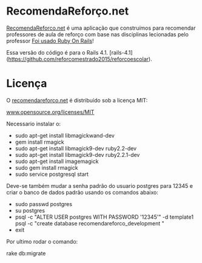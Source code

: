RecomendaReforço.net
==========

[RecomendaReforco.net](RecomendaReforco.net) é uma aplicação que construímos para recomendar professores de aula de reforço com base nas disciplinas lecionadas 
pelo professor [Foi usado Ruby On Rails](http://recomendareforco.net/disciplines/)!

Essa versão do código é para o Rails 4.1. [rails-4.1]
(https://github.com/reforcomestrado2015/reforcoescolar).

Licença
=======
O [recomendareforco.net](RecomendaReforco.net) é distribuído sob a licença MIT:

www.opensource.org/licenses/MIT

Necessario instalar o:

- sudo apt-get install libmagickwand-dev
- gem install rmagick
- sudo apt-get install libmagick9-dev ruby2.2-dev
- sudo apt-get install libmagick9-dev ruby2.2.1-dev
- sudo apt-get install imagemagick
- sudo gem install rmagick
- sudo service postgresql start

Deve-se também mudar a senha padrão do usuario postgres para 12345 e criar o banco de dados padrão usando os comandos abaixo:

 - sudo passwd postgres 
 - su postgres
 - psql -c "ALTER USER postgres WITH PASSWORD '12345'" -d template1 
   psql -c "create database recomendareforco_development " 
 - exit


Por ultimo rodar o comando:

rake db:migrate